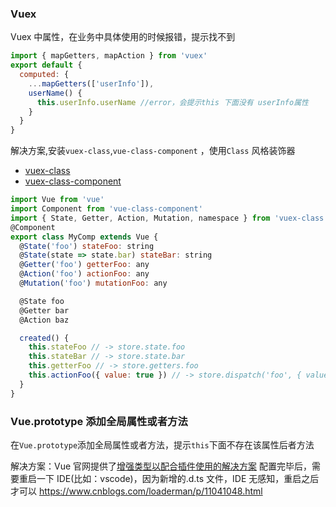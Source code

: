 ### Vuex

Vuex 中属性，在业务中具体使用的时候报错，提示找不到

```javascript
import { mapGetters, mapAction } from 'vuex'
export default {
  computed: {
    ...mapGetters(['userInfo']),
    userName() {
      this.userInfo.userName //error，会提示this 下面没有 userInfo属性
    }
  }
}
```

解决方案,安装`vuex-class`,`vue-class-component` ，使用`Class` 风格装饰器

- [vuex-class](https://www.npmjs.com/package/vuex-class)
- [vuex-class-component](https://www.npmjs.com/package/vue-class-component)

```javascript
import Vue from 'vue'
import Component from 'vue-class-component'
import { State, Getter, Action, Mutation, namespace } from 'vuex-class'
@Component
export class MyComp extends Vue {
  @State('foo') stateFoo: string
  @State(state => state.bar) stateBar: string
  @Getter('foo') getterFoo: any
  @Action('foo') actionFoo: any
  @Mutation('foo') mutationFoo: any

  @State foo
  @Getter bar
  @Action baz

  created() {
    this.stateFoo // -> store.state.foo
    this.stateBar // -> store.state.bar
    this.getterFoo // -> store.getters.foo
    this.actionFoo({ value: true }) // -> store.dispatch('foo', { value: true })
  }
}
```

### Vue.prototype 添加全局属性或者方法

在`Vue.prototype`添加全局属性或者方法，提示`this`下面不存在该属性后者方法

解决方案：Vue 官网提供了[增强类型以配合插件使用的解决方案](https://cn.vuejs.org/v2/guide/typescript.html#%E5%A2%9E%E5%BC%BA%E7%B1%BB%E5%9E%8B%E4%BB%A5%E9%85%8D%E5%90%88%E6%8F%92%E4%BB%B6%E4%BD%BF%E7%94%A8)
配置完毕后，需要重启一下 IDE(比如：vscode)，因为新增的.d.ts 文件，IDE 无感知，重启之后才可以
https://www.cnblogs.com/loaderman/p/11041048.html